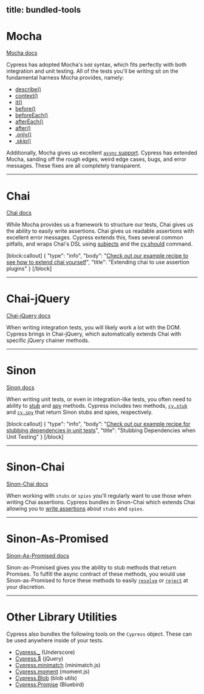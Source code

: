 title: bundled-tools
---

# Mocha

[Mocha docs](http://mochajs.org/)

Cypress has adopted Mocha's `bdd` syntax, which fits perfectly with both integration and unit testing. All of the tests you'll be writing sit on the fundamental harness Mocha provides, namely:

* [describe()](https://mochajs.org/#bdd)
* [context()](https://mochajs.org/#bdd)
* [it()](https://mochajs.org/#bdd)
* [before()](https://mochajs.org/#hooks)
* [beforeEach()](https://mochajs.org/#hooks)
* [afterEach()](https://mochajs.org/#hooks)
* [after()](https://mochajs.org/#hooks)
* [.only()](https://mochajs.org/#exclusive-tests)
* [.skip()](https://mochajs.org/#inclusive-tests)

Additionally, Mocha gives us excellent [`async` support](https://mochajs.org/#asynchronous-code). Cypress has extended Mocha, sanding off the rough edges, weird edge cases, bugs, and error messages. These fixes are all completely transparent.

***

# Chai

[Chai docs](http://chaijs.com/)

While Mocha provides us a framework to structure our tests, Chai gives us the ability to easily write assertions. Chai gives us readable assertions with excellent error messages. Cypress extends this, fixes several common pitfalls, and wraps Chai's DSL using [subjects](https://on.cypress.io/guides/making-assertions) and the [cy.should](https://on.cypress.io/api/should) command.

[block:callout]
{
  "type": "info",
  "body": "[Check out our example recipe to see how to extend chai yourself](https://github.com/cypress-io/cypress-example-recipes/blob/master/cypress/integration/extending_chai_assertion_plugins_spec.js)",
  "title": "Extending chai to use assertion plugins"
}
[/block]

***

# Chai-jQuery

[Chai-jQuery docs](https://github.com/chaijs/chai-jquery)

When writing integration tests, you will likely work a lot with the DOM. Cypress brings in Chai-jQuery, which automatically extends Chai with specific jQuery chainer methods.

***

# Sinon

[Sinon docs](http://sinonjs.org/)

When writing unit tests, or even in integration-like tests, you often need to ability to [stub](http://sinonjs.org/docs/#stubs) and [spy](http://sinonjs.org/docs/#spies) methods. Cypress includes two methods, [`cy.stub`](https://on.cypress.io/api/stub) and [`cy.spy`](https://on.cypress.io/api/spy) that return Sinon stubs and spies, respectively.

[block:callout]
{
  "type": "info",
  "body": "[Check out our example recipe for stubbing dependencies in unit tests](https://github.com/cypress-io/cypress-example-recipes/blob/master/cypress/integration/unit_test_stubbing_dependencies_spec.js)",
  "title": "Stubbing Dependencies when Unit Testing"
}
[/block]

***

# Sinon-Chai

[Sinon-Chai docs](https://github.com/domenic/sinon-chai)

When working with `stubs` or `spies` you'll regularly want to use those when writing Chai assertions. Cypress bundles in Sinon-Chai which extends Chai allowing you to [write assertions](https://github.com/domenic/sinon-chai#assertions) about `stubs` and `spies`.

***

# Sinon-As-Promised

[Sinon-As-Promised docs](https://github.com/bendrucker/sinon-as-promised)

Sinon-as-Promised gives you the ability to stub methods that return Promises. To fulfill the async contract of these methods, you would use Sinon-as-Promised to force these methods to easily [`resolve`](https://github.com/bendrucker/sinon-as-promised#stubresolvesvalue---stub) or [`reject`](https://github.com/bendrucker/sinon-as-promised#stubrejectserr---stub) at your discretion.

***

# Other Library Utilities

Cypress also bundles the following tools on the `Cypress` object. These can be used anywhere inside of your tests.

- [Cypress._](https://on.cypress.io/api/cypress-underscore) (Underscore)
- [Cypress.$](https://on.cypress.io/api/cypress-jquery) (jQuery)
- [Cypress.minimatch](https://on.cypress.io/api/cypress-minimatch) (minimatch.js)
- [Cypress.moment](https://on.cypress.io/api/cypress-moment) (moment.js)
- [Cypress.Blob](https://on.cypress.io/api/cypress-blob) (blob utils)
- [Cypress.Promise](https://on.cypress.io/api/cypress-promise) (Bluebird)
